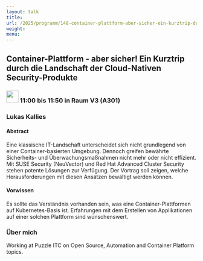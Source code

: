 ```yaml
---
layout: talk
title:
url: /2025/programm/148-container-plattform-aber-sicher-ein-kurztrip-durch-die-landschaft-der-cloud-nativen-security-produkte/
weight:
menu:
---
```

## Container-Plattform - aber sicher! Ein Kurztrip durch die Landschaft der Cloud-Nativen Security-Produkte

### <img height = "32" src="../../../images/talk.svg"> 11:00 bis 11:50 in Raum V3 (A301)

### Lukas Kallies

#### Abstract

Eine klassische IT-Landschaft unterscheidet sich nicht grundlegend von einer Container-basierten Umgebung. Dennoch greifen bewährte Sicherheits- und Überwachungsmaßnahmen nicht mehr oder nicht effizient. Mit SUSE Security (NeuVector) und Red Hat Advanced Cluster Security stehen potente Lösungen zur Verfügung. Der Vortrag soll zeigen, welche Herausforderungen mit diesen Ansätzen bewältigt werden können.

#### Vorwissen

Es sollte das Verständnis vorhanden sein, was eine Container-Plattformen auf Kubernetes-Basis ist. Erfahrungen mit dem Erstellen von Applikationen auf einer solchen Plattform sind wünschenswert.

### Über mich

Working at Puzzle ITC on Open Source, Automation and Container Platform topics.

